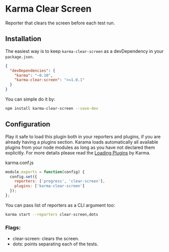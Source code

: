 # Karma Clear Screen

Reporter that clears the screen before each test run.

## Installation

The easiest way is to keep `karma-clear-screen` as a devDependency in your `package.json`.

```json
{
  "devDependencies": {
    "karma": "~0.10",
    "karma-clear-screen": ">=1.0.1"
  }
}
```

You can simple do it by:

```bash
npm install karma-clear-screen --save-dev
```

## Configuration
Play it safe to load this plugin both in your reporters and plugins, if you are already having a plugins section. Karama loads automatically all available plugins from your node modules as long as you have not declared them explicitly. For more details please read the [Loading Plugins](http://karma-runner.github.io/0.13/config/plugins.html) by Karma.

karma.conf.js

```js
module.exports = function(config) {
  config.set({
    reporters: ['progress', 'clear-screen'],
    plugins: ['karma-clear-screen']
  });
};
```

You can pass list of reporters as a CLI argument too:

```bash
karma start --reporters clear-screen,dots
```

### **Flags:**

 - clear-screen: clears the screen.
 - dots: points separating each of the tests.
